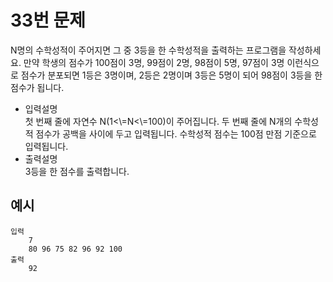 # 33번 문제

N명의 수학성적이 주어지면 그 중 3등을 한 수학성적을 출력하는 프로그램을 작성하세요. 만약 학생의 점수가 100점이 3명, 99점이 2명, 98점이 5명, 97점이 3명 이런식으로 점수가 분포되면 1등은 3명이며, 2등은 2명이며 3등은 5명이 되어 98점이 3등을 한 점수가 됩니다.

<ul>
    <li>입력설명<br>
    첫 번째 줄에 자연수 N(1<\=N<\=100)이 주어집니다.
    두 번째 줄에 N개의 수학성적 점수가 공백을 사이에 두고 입력됩니다. 수학성적 점수는 100점 만점 기준으로 입력됩니다.
    </li>
    <li>출력설명<br>
    3등을 한 점수를 출력합니다.
    </li>
</ul>

## 예시
    입력
        7
        80 96 75 82 96 92 100
    출력
        92